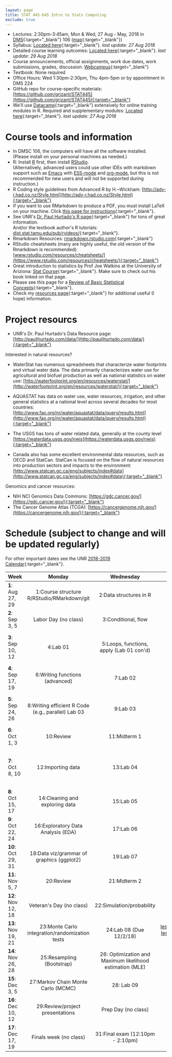 ```yaml
---
layout: page
title: STAT 445-645 Intro to Stats Computing
exclude: true
---
```


- Lectures: 2:30pm-3:45am, Mon & Wed, 27 Aug -  May, 2018 in [DMS](http://www.unr.edu/around-campus/facilities/davidson){:target="_blank"} 106 ([map](https://www.google.com/maps/place/Davidson+Mathematics+%26+Science+Center,+Reno,+NV+89557){:target="_blank"})
- Syllabus: [Located here](https://github.com/grizant/STAT445/blob/master/syllabus/tex/STAT445-645-Intro-to-Stats-Computing-syllabus.pdf){:target="_blank"}. _last update: 27 Aug 2018_
- Detailed course learning outcomes: [Located here](https://github.com/grizant/STAT445/blob/master/course_outcomes/tex/STAT445-645-Intro-to-Stats-Computing-course_outcomes.pdf){:target="_blank"}. _last update: 29 Aug 2018_
- Course announcements, official assignments, work due dates, work submissions, grades, discussion: [Webcampus](http://tlt.unr.edu/materials/login-canvas.html){:target="_blank"}
- Textbook: None required
- Office Hours: Wed 1:30pm-2:30pm, Thu 4pm-5pm or by appointment in DMS 224
- GitHub repo for course-specific materials: [https://github.com/grizant/STAT445](https://github.com/grizant/STAT445){:target="_blank"}
- We'll use [Datacamp](https://www.datacamp.com/){:target="_blank"} extensively for online training modules in R. Required and supplementary modules: [Located here](https://github.com/grizant/STAT445/blob/master/DataCamp/tex/STAT445-645-Intro-to-Stats-Computing-DataCampModules.pdf){:target="_blank"}. _last update: 27 Aug 2018_


# Course tools and information
- In DMSC 106, the computers will have all the software installed.<br/>(Please install on your personal machines as needed.)
- R: Install [R](http://www.r-project.org/) first, then install [RStudio](http://www.rstudio.com/).<br/>(Alternatively, advanced users could use other IDEs with markdown support such as [Emacs](https://www.gnu.org/software/emacs/) with [ESS-mode](https://ess.r-project.org/) and [org-mode](https://orgmode.org/), but this is not recommended for new users and will not be supported during instruction.)
- R Coding style guidelines from Advanced R by H.~Wickham: [http://adv-r.had.co.nz/Style.html](http://adv-r.had.co.nz/Style.html){:target="_blank"}
- If you want to use RMarkdown to produce a PDF, you must install LaTeX on your machine. Click [this page for instructions](http://www.pauljhurtado.com/latex/){:target="_blank"}.
- See UNR's [Dr. Paul Hurtado's R page](http://www.pauljhurtado.com/R/){:target="_blank"} for tons of great information. <br/> And/or the textbook author's R tutorials: [dist.stat.tamu.edu/pub/rvideos/](http://dist.stat.tamu.edu/pub/rvideos/){:target="_blank"}.
- Rmarkdown Resources: [rmarkdown.rstudio.com](http://rmarkdown.rstudio.com){:target="_blank"}
- RStudio cheatsheets (many are highly useful, the old version of the Rmarkdown is recommended): [www.rstudio.com/resources/cheatsheets/](https://www.rstudio.com/resources/cheatsheets/){:target="_blank"}
- Great introduction to statistics by Prof Joe Watkins at the University of Ariziona: [Stat Course](http://math.arizona.edu/~jwatkins/math363s17.htm){:target="_blank"}. Make sure to check out his book linked on that page.
- Please see this page for a [Review of Basic Statistical Concepts](https://onlinecourses.science.psu.edu/statprogram/review_of_basic_statistics){:target="_blank"}.
- Check my [resources page](/resources/){:target="_blank"} for additional useful (I hope) information.


# Project resourcs

- UNR's Dr. Paul Hurtado's Data Resource page:[http://pauljhurtado.com/data/](http://pauljhurtado.com/data/){:target="_blank"}

Interested in natural resources?

- WaterStat has numerous spreadsheets that characterize water footprints and virtual water data. The data primarily characterizes water use for agricultural and biofuel production as well as national statistics on water use:
[http://waterfootprint.org/en/resources/waterstat/](http://waterfootprint.org/en/resources/waterstat/){:target="_blank"}

- AQUASTAT has data on water use, water resources, irrigation, and other general statistics at a national level across several decades for most countries:
[http://www.fao.org/nr/water/aquastat/data/query/results.html](http://www.fao.org/nr/water/aquastat/data/query/results.html){:target="_blank"}

- The USGS has tons of water related data, generally at the county level
[https://waterdata.usgs.gov/nwis](https://waterdata.usgs.gov/nwis){:target="_blank"}

- Canada also has some excellent environmental data resources, such as OECD and StatCan. StatCan is focused on the flow of natural resources into production sectors and impacts to the environment: 
[http://www.statcan.gc.ca/eng/subjects/index#data](http://www.statcan.gc.ca/eng/subjects/index#data){:target="_blank"}

Genomics and cancer resources:

- NIH NCI Genomics Data Commons: [https://gdc.cancer.gov/](https://gdc.cancer.gov/){:target="_blank"}
- The Cancer Genome Atlas (TCGA): [https://cancergenome.nih.gov/](https://cancergenome.nih.gov/){:target="_blank"}

# Schedule (subject to change and will be updated regularly)
For other important dates see the UNR [2018-2019 Calendar](https://www.unr.edu/academic-central/academic-resources/academic-calendar#2018-2019){:target="_blank"}.

| Week | Monday | Wednesday| Notes & materials |
|---|:---:|:---:|---:|
| **1**: Aug 27, 29 | 1:Course structure<br/>R/RStudio/RMarkdown/git | 2:Data structures in R| [lesson_plan_1_intro.pdf](https://github.com/grizant/STAT445/blob/master/lesson1_intro/tex/lesson_plan_1_intro.pdf){:target="_blank"}<br/>[intro.Rmd](https://github.com/grizant/STAT445/blob/master/lesson1_intro/rmd/intro.Rmd){:target="_blank"}<br/>[lesson2_data_structures.Rmd](https://github.com/grizant/STAT445/blob/master/lesson2_data_strutures/rmd/lesson2_data_structures.Rmd){:target="_blank"}<br/>[lesson2_data_structures.html](lesson2_data_structures.html){:target="_blank"}|
| **2**: Sep 3, 5 | Labor Day (no class) |  3:Conditional, flow| [lesson3_flow.Rmd](https://github.com/grizant/STAT445/blob/master/lesson3_flow/rmd/lesson3_flow.Rmd){:target="_blank"}<br/>[lesson3_flow.html](lesson3_flow.html){:target="_blank"}|
| **3**: Sep 10, 12 | 4:Lab 01 |5:Loops, functions, apply (Lab 01 con'd) | [lab_01.Rmd](https://github.com/grizant/STAT445/blob/master/labs/lab_01.Rmd){:target="_blank"}<br/>[lesson4_lab01.html](lesson4_lab01.html){:target="_blank"}<br/>[lesson5_functions_iteration.Rmd](https://github.com/grizant/STAT445/blob/master/lesson5_iteration/rmd/lesson5_functions_iteration.Rmd){:target="_blank"}<br/>[lesson5_functions_iteration.html](lesson5_functions_iteration.html){:target="_blank"}<br/>[lab_rubric.pdf](https://github.com/grizant/STAT445/blob/master/rubrics/lab_rubric.pdf){:target="_blank"}|
| **4**: Sep 17, 19 | 6:Writing functions (advanced) | 7:Lab 02 | [functions.html](functions.html){:target="_blank"}<br/>[functions.Rmd](https://github.com/grizant/STAT445/blob/master/lesson6_functions/rmd/functions.Rmd){:target="_blank"}<br/>[lab_02_functions.Rmd](https://github.com/grizant/STAT445/blob/master/labs/lab_02_functions.Rmd){:target="_blank"}<br/>[lab_02_functions.html](lab_02_functions.html){:target="_blank"}|
| **5**: Sep 24, 26 | 8:Writing efficient R Code (e.g., parallel) Lab 03| 9:Lab 03 | [lesson8_ttests_text_parallel.html](lesson8_ttests_text_parallel.html){:target="_blank"}<br/>[lesson8_ttests_text_parallel.Rmd](https://github.com/grizant/STAT445/blob/master/lesson8_ttests_text_parallel/rmd/lesson8_ttests_text_parallel.Rmd){:target="_blank"}<br/>[lab_03_ttest_text_parallel.Rmd](https://github.com/grizant/STAT445/blob/master/labs/lab_03_ttest_text_parallel.Rmd){:target="_blank"}<br/>[lab_03_ttest_text_parallel.html](lab_03_ttest_text_parallel.html){:target="_blank"}<br/>[lab_checklist.pdf](https://github.com/grizant/STAT445/blob/master/checklists/lab_checklist.pdf){:target="_blank"}|
| **6**: Oct 1, 3 | 10:Review|  11:Midterm 1| [lesson10_midterm1_review.html](lesson10_midterm1_review.html){:target="_blank"}<br/>[lesson10_midterm1_review.Rmd](https://github.com/grizant/STAT445/blob/master/lesson10_midterm1_review/lesson10_midterm1_review.Rmd){:target="_blank"}<br/>[midterm1_prep_checklist.pdf](https://github.com/grizant/STAT445/blob/master/checklists/midterm1_prep_checklist.pdf){:target="_blank"}|
| **7**: Oct 8, 10 | 12:Importing data |  13:Lab 04| [lesson12_importing_data.html](lesson12_importing_data.html){:target="_blank"}<br/>[lesson12_importing_data.Rmd](https://github.com/grizant/STAT445/blob/master/lesson12_importing_data/rmd/lesson12_importing_data.Rmd){:target="_blank"}<br/>[lesson13_merging_data_lab04_projects.html](lesson13_merging_data_lab04_projects.html){:target="_blank"}<br/>[lesson13_merging_data_lab04_projects.Rmd](https://github.com/grizant/STAT445/blob/master/lesson13_merging_data_lab04_projects/rmd/lesson13_merging_data_lab04_projects.Rmd){:target="_blank"}<br/>[lab_04_reading_cleaning_data.Rmd](https://github.com/grizant/STAT445/blob/master/labs/lab_04_reading_cleaning_data.Rmd){:target="_blank"}<br/>[lab_04_reading_cleaning_data.html](https://github.com/grizant/STAT445/blob/master/labs/lab_04_reading_cleaning_data.html)|
| **8**: Oct 15, 17 | 14:Cleaning and exploring data| 15:Lab 05| [lab_05_numeric_explore_apply.Rmd](https://github.com/grizant/STAT445/blob/master/labs/lab_05_numeric_explore_apply.Rmd){:target="_blank"}<br/>[lab_05_numeric_explore_apply.html](https://github.com/grizant/STAT445/blob/master/labs/lab_05_numeric_explore_apply.html)|
| **9**: Oct 22, 24 | 16:Exploratory Data Analysis (EDA)|  17:Lab 06| [lab_06_base_graphics.Rmd](https://github.com/grizant/STAT445/blob/master/labs/lab_06_base_graphics.Rmd){:target="_blank"}<br/>[lab_06_base_graphics.html](lab_06_base_graphics.html){:target="_blank"}<br/>(last update 22 Oct 2018)|
| **10**: Oct 29, 31 | 18:Data viz/grammar of graphics (ggplot2)| 19:Lab 07| [lab_07_ggplot2_graphics.Rmd](https://github.com/grizant/STAT445/blob/master/labs/lab_07_ggplot2_graphics.Rmd){:target="_blank"}<br/>[lab_07_ggplot2_graphics.html](https://github.com/grizant/STAT445/blob/master/labs/lab_07_ggplot2_graphics.html)|
| **11**: Nov 5, 7 | 20:Review|  21:Midterm 2| [lesson20_midterm2_review.Rmd](https://github.com/grizant/STAT445/blob/master/lesson20_midterm2_review/lesson20_midterm2_review.Rmd){:target="_blank"}<br/>[lesson20_midterm2_review.html](lesson20_midterm2_review.html){:target="_blank"} |
| **12**: Nov 12, 18 | Veteran's Day (no class)|  22:Simulation/probability| [lesson22_simulation.Rmd](https://github.com/grizant/STAT445/blob/master/lesson22_simulation/lesson22_simulation.Rmd){:target="_blank"}<br/>[lesson22_simulation.html](lesson22_simulation.html){:target="_blank"}|
| **13**: Nov 19, 21 | 23:Monte Carlo integration/randomization tests| 24:Lab 08 (Due 12/2/18)| [lesson23_randomization_tests_MC_integration.Rmd](https://github.com/grizant/STAT445/tree/master/lesson23_randomization_tests_MC_integration/lesson23_randomization_tests_MC_integration.Rmd){:target="_blank"}<br/>[lesson23_randomization_tests_MC_integration.html](lesson23_randomization_tests_MC_integration.html){:target="_blank"}<br/>[lab_08_monte_carlo.Rmd](https://github.com/grizant/STAT445/blob/master/labs/lab_08_monte_carlo.Rmd){:target="_blank"}| 
| **14**: Nov 26, 28 | 25:Resampling (Bootstrap) | 26: Optimization and Maximum likelihood estimation (MLE)| [lesson25_resampling.Rmd](https://github.com/grizant/STAT445/tree/master/lesson25_resampling/lesson25_resampling.Rmd){:target="_blank"}<br/>[lesson25_resampling.html](lesson25_resampling.html){:target="_blank"}<br/>[lesson26_mle_optim.Rmd](https://github.com/grizant/STAT445/tree/master/lesson26_mle_optim/lesson26_mle_optim.Rmd){:target="_blank"}<br/>[lesson26_mle_optim.html](lesson26_mle_optim.html){:target="_blank"} |
| **15**: Dec 3, 5 | 27:Markov Chain Monte Carlo (MCMC) | 28: Lab 09| All DataCamp due 12/9/18<br/> |
| **16**: Dec 10, 12 | 29:Review/project presentations | Prep Day (no class) | [Project presentation rubric](https://github.com/grizant/STAT445/blob/master/rubrics/Final_project_presentation_rubric.pdf){:target="_blank"}<br/>Project written report due 12/16/18<br/>[Project written report rubric](https://github.com/grizant/STAT445/blob/master/rubrics/Final_project_written_rubric.pdf){:target="_blank"}|
| **17**: Dec 17, 19 | Finals week (no class) |  31:Final exam (12:10pm - 2:10pm) | |
